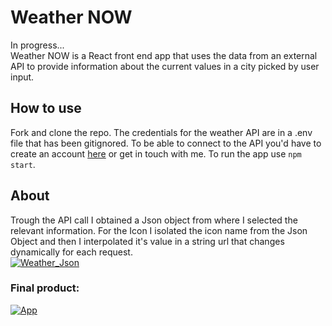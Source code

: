 # Weather NOW
In progress...<br>
Weather NOW is a React front end app that uses the data from an external API to provide information about the current values in a city picked by user input.

## How to use
Fork and clone the repo.
The credentials for the weather API are in a .env file that has been gitignored. To be able to connect to the API you'd have to create an account [here](https://openweathermap.org/api) or get in touch with me.
To run the app use `npm start`.

## About
Trough the API call I obtained a Json object from where I selected the relevant information. For the Icon I isolated the icon name from the Json Object and then I interpolated it's value in a string url that changes dynamically for each request.<br>
 <a href="https://imgbb.com/"><img src="https://image.ibb.co/e0Pbfe/Weather_Json.png" alt="Weather_Json" border="0"></a><br />
 
 ### Final product:
 <a href="https://ibb.co/iAUj0e"><img src="https://preview.ibb.co/jLvP0e/App.png" alt="App" border="0"></a><br />
